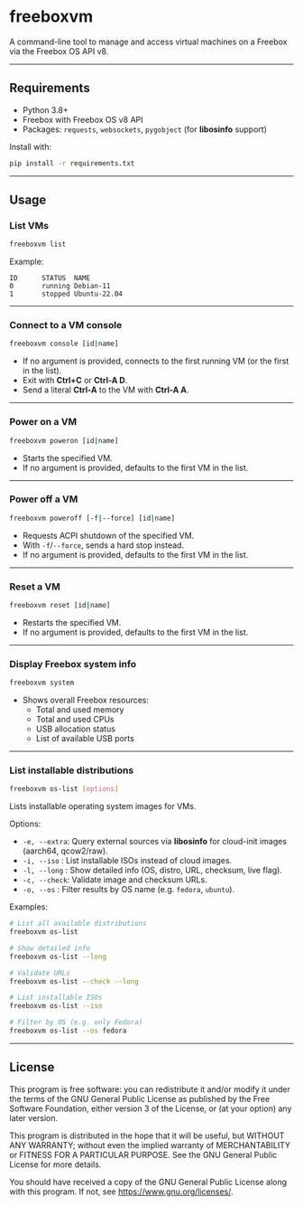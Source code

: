 # freeboxvm

A command-line tool to manage and access virtual machines on a Freebox
via the Freebox OS API v8.

---

## Requirements

- Python 3.8+
- Freebox with Freebox OS v8 API
- Packages: `requests`, `websockets`, `pygobject` (for **libosinfo** support)

Install with:

```bash
pip install -r requirements.txt
```

---

## Usage

### List VMs
```bash
freeboxvm list
```

Example:
```
ID      STATUS  NAME
0       running Debian-11
1       stopped Ubuntu-22.04
```

---

### Connect to a VM console
```bash
freeboxvm console [id|name]
```

- If no argument is provided, connects to the first running VM (or the first in
  the list).
- Exit with **Ctrl+C** or **Ctrl-A D**.
- Send a literal **Ctrl-A** to the VM with **Ctrl-A A**.

---

### Power on a VM
```bash
freeboxvm poweron [id|name]
```

- Starts the specified VM.
- If no argument is provided, defaults to the first VM in the list.

---

### Power off a VM
```bash
freeboxvm poweroff [-f|--force] [id|name]
```

- Requests ACPI shutdown of the specified VM.
- With `-f`/`--force`, sends a hard stop instead.
- If no argument is provided, defaults to the first VM in the list.

---

### Reset a VM
```bash
freeboxvm reset [id|name]
```

- Restarts the specified VM.
- If no argument is provided, defaults to the first VM in the list.

---

### Display Freebox system info
```bash
freeboxvm system
```

- Shows overall Freebox resources:
  - Total and used memory
  - Total and used CPUs
  - USB allocation status
  - List of available USB ports

---

### List installable distributions
```bash
freeboxvm os-list [options]
```

Lists installable operating system images for VMs.

Options:
- `-e, --extra`: Query external sources via **libosinfo** for cloud-init images
  (aarch64, qcow2/raw).
- `-i, --iso`  : List installable ISOs instead of cloud images.
- `-l, --long` : Show detailed info (OS, distro, URL, checksum, live flag).
- `-c, --check`: Validate image and checksum URLs.
- `-o, --os`   : Filter results by OS name (e.g. `fedora`, `ubuntu`).

Examples:
```bash
# List all available distributions
freeboxvm os-list

# Show detailed info
freeboxvm os-list --long

# Validate URLs
freeboxvm os-list --check --long

# List installable ISOs
freeboxvm os-list --iso

# Filter by OS (e.g. only Fedora)
freeboxvm os-list --os fedora
```

---

## License

This program is free software: you can redistribute it and/or modify
it under the terms of the GNU General Public License as published by
the Free Software Foundation, either version 3 of the License, or
(at your option) any later version.

This program is distributed in the hope that it will be useful,
but WITHOUT ANY WARRANTY; without even the implied warranty of
MERCHANTABILITY or FITNESS FOR A PARTICULAR PURPOSE.
See the GNU General Public License for more details.

You should have received a copy of the GNU General Public License
along with this program. If not, see <https://www.gnu.org/licenses/>.
